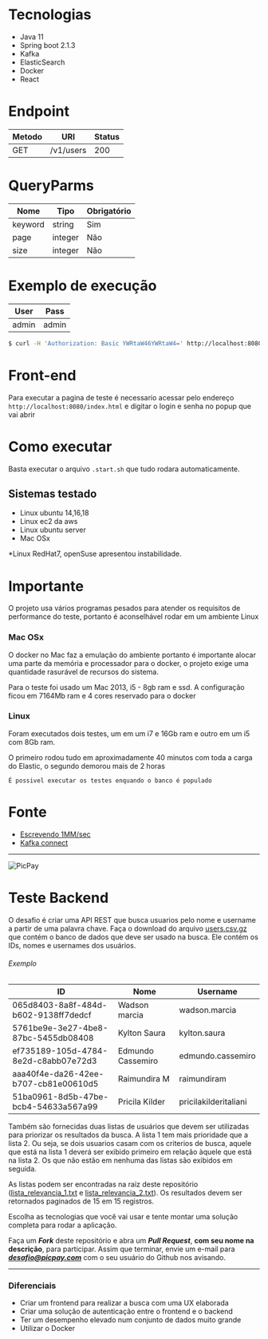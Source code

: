 # Tecnologias

* Java 11
* Spring boot 2.1.3
* Kafka
* ElasticSearch
* Docker
* React

# Endpoint

 | Metodo | URI | Status |
 |--------| ----|--------|
 | GET | /v1/users | 200 |
 
# QueryParms

 | Nome    | Tipo    | Obrigatório |
 | ------- | ------- | ----------- |
 | keyword | string  | Sim         |
 | page    | integer | Não         |
 | size    | integer | Não         |
 
# Exemplo de execução

 | User  | Pass  | 
 | ----- | ----- |
 | admin | admin |
```bash
$ curl -H 'Authorization: Basic YWRtaW46YWRtaW4=' http://localhost:8080/v1/users?keyword=adr&page=0&size=200
``` 

# Front-end
Para executar a pagina de teste é necessario acessar pelo endereço ```http://localhost:8080/index.html``` e digitar o login e senha no popup que vai abrir



# Como executar

Basta executar o arquivo ```.start.sh``` que tudo rodara automaticamente.

## Sistemas testado
 * Linux ubuntu 14,16,18
 * Linux ec2 da aws
 * Linux ubuntu server
 * Mac OSx
 
 *Linux RedHat7, openSuse apresentou instabilidade.
 
# Importante 
O projeto usa vários programas pesados para atender os requisitos de performance do teste, portanto é aconselhável rodar em um ambiente Linux


### Mac OSx

O docker no Mac faz a emulação do ambiente portanto é importante alocar uma parte da memória e processador para o docker, o projeto exige uma quantidade rasurável de recursos do sistema.

Para o teste foi usado um Mac 2013, i5 - 8gb ram e ssd. A configuração ficou em 7164Mb ram e 4 cores reservado para o docker 

### Linux

Foram executados dois testes, um em um i7 e 16Gb ram e outro em um i5 com 8Gb ram.

O primeiro rodou tudo em aproximadamente 40 minutos com toda a carga do Elastic, o segundo demorou mais de 2 horas



```É possivel executar os testes enquando o banco é populado```
# Fonte 
* [Escrevendo 1MM/sec](https://medium.appbase.io/benchmarking-elasticsearch-1-million-writes-per-sec-bf37e7ca8a4c)
* [Kafka connect](https://medium.appbase.io/benchmarking-elasticsearch-1-million-writes-per-sec-bf37e7ca8a4c)


---

![PicPay](https://user-images.githubusercontent.com/1765696/26998603-711fcf30-4d5c-11e7-9281-0d9eb20337ad.png)

# Teste Backend

O desafio é criar uma API REST que busca usuarios pelo nome e username a partir de uma palavra chave. Faça o download do arquivo [users.csv.gz](https://s3.amazonaws.com/careers-picpay/users.csv.gz) que contém o banco de dados que deve ser usado na busca. Ele contém os IDs, nomes e usernames dos usuários.

###### Exemplo
| ID                                   | Nome              | Username             |
|--------------------------------------|-------------------|----------------------|
| 065d8403-8a8f-484d-b602-9138ff7dedcf | Wadson marcia     | wadson.marcia        |
| 5761be9e-3e27-4be8-87bc-5455db08408  | Kylton Saura      | kylton.saura         |
| ef735189-105d-4784-8e2d-c8abb07e72d3 | Edmundo Cassemiro | edmundo.cassemiro    |
| aaa40f4e-da26-42ee-b707-cb81e00610d5 | Raimundira M      | raimundiram          |
| 51ba0961-8d5b-47be-bcb4-54633a567a99 | Pricila Kilder    | pricilakilderitaliani|



Também são fornecidas duas listas de usuários que devem ser utilizadas para priorizar os resultados da busca. A lista 1 tem mais prioridade que a lista 2. Ou seja, se dois usuarios casam com os criterios de busca, aquele que está na lista 1 deverá ser exibido primeiro em relação àquele que está na lista 2. Os que não estão em nenhuma das listas são exibidos em seguida.

As listas podem ser encontradas na raiz deste repositório ([lista_relevancia_1.txt](lista_relevancia_1.txt) e [lista_relevancia_2.txt](lista_relevancia_2.txt)).
Os resultados devem ser retornados paginados de 15 em 15 registros.

Escolha as tecnologias que você vai usar e tente montar uma solução completa para rodar a aplicação.

Faça um ***Fork*** deste repositório e abra um ***Pull Request***, **com seu nome na descrição**, para participar. Assim que terminar, envie um e-mail para ***desafio@picpay.com*** com o seu usuário do Github nos avisando.

-----

### Diferenciais

- Criar um frontend para realizar a busca com uma UX elaborada
- Criar uma solução de autenticação entre o frontend e o backend
- Ter um desempenho elevado num conjunto de dados muito grande
- Utilizar o Docker

